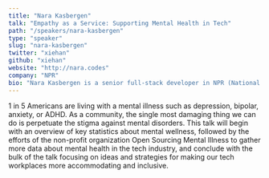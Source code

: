 ```yaml
---
title: "Nara Kasbergen"
talk: "Empathy as a Service: Supporting Mental Health in Tech"
path: "/speakers/nara-kasbergen"
type: "speaker"
slug: "nara-kasbergen"
twitter: "xiehan"
github: "xiehan"
website: "http://nara.codes"
company: "NPR"
bio: "Nara Kasbergen is a senior full-stack developer in NPR (National Public Radio)’s Digital Media group. She hails from The Netherlands and lived in Munich, Houston, Pittsburgh, Tokyo, and New York City prior to settling down in Washington, DC. In her spare time, she satisfies her foodie habits by trying out all of the best restaurants in the city, collects board games, and watches too much Netflix."
---
```


<p>1 in 5 Americans are living with a mental illness such as depression, bipolar, anxiety, or ADHD. As a community, the single most damaging thing we can do is perpetuate the stigma against mental disorders. This talk will begin with an overview of key statistics about mental wellness, followed by the efforts of the non-profit organization Open Sourcing Mental Illness to gather more data about mental health in the tech industry, and conclude with the bulk of the talk focusing on ideas and strategies for making our tech workplaces more accommodating and inclusive.</p>